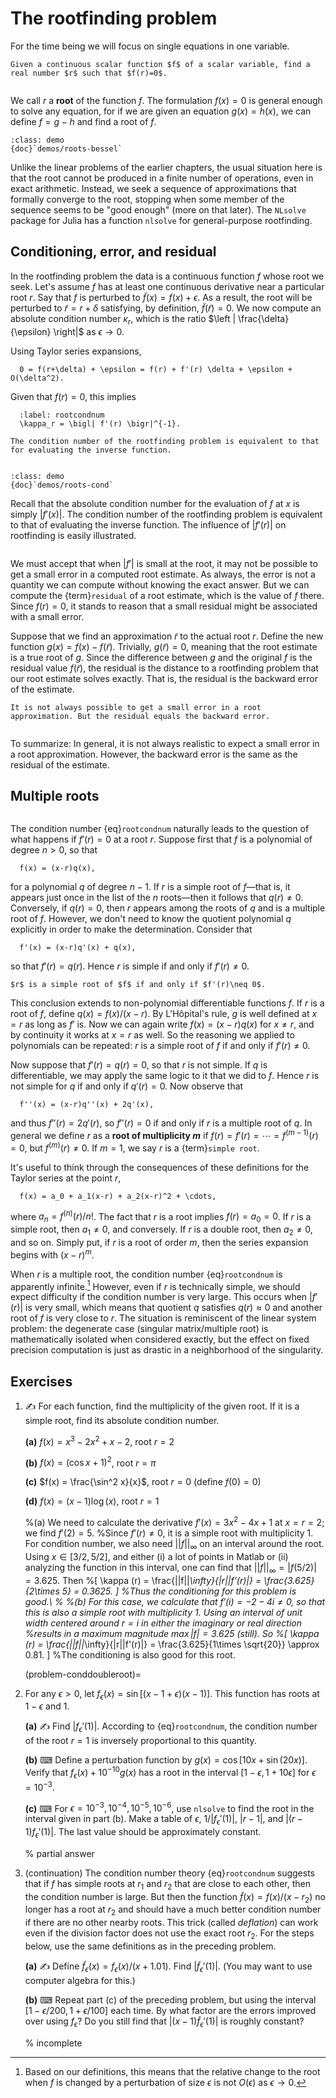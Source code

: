 # The rootfinding problem

For the time being we will focus on single equations in one variable.

```{prf:definition} Rootfinding problem
Given a continuous scalar function $f$ of a scalar variable, find a real number $r$ such that $f(r)=0$.
```

```{index} roots
```

We call $r$ a **root** of the function $f$. The formulation $f(x)=0$ is general enough to solve any equation, for if we are given an equation $g(x)=h(x)$, we can define $f=g-h$ and find a root of $f$.

````{proof:example} Julia demo
:class: demo
{doc}`demos/roots-bessel`
````

Unlike the linear problems of the earlier chapters, the usual situation here is that the root cannot be produced in a finite number of operations, even in exact arithmetic. Instead, we seek a sequence of approximations that formally converge to the root, stopping when some member of the sequence seems to be "good enough" (more on that later). The `NLsolve` package for Julia has a function `nlsolve` for general-purpose rootfinding.

## Conditioning, error, and residual

In the rootfinding problem the data is a continuous function $f$ whose root we seek. Let's assume $f$ has at least one continuous derivative near a particular root $r$. Say that $f$ is perturbed to $\tilde{f}(x) = f(x) + \epsilon$. As a result, the root will be perturbed to $\tilde{r} = r + \delta$ satisfying, by definition, $\tilde{f}(\tilde{r})=0$. We now compute an absolute condition number $\kappa_r$, which is the ratio $\left | \frac{\delta}{\epsilon} \right|$ as $\epsilon\to 0$.

Using Taylor series expansions,

```{math}
  0 = f(r+\delta) + \epsilon = f(r) + f'(r) \delta + \epsilon + O(\delta^2).
```

Given that $f(r)=0$, this implies

```{math}
  :label: rootcondnum
  \kappa_r = \bigl| f'(r) \bigr|^{-1}.
```

```{margin}
The condition number of the rootfinding problem is equivalent to that for evaluating the inverse function.
```

```{index} condition number; of rootfinding
```

````{proof:example} Julia demo
:class: demo
{doc}`demos/roots-cond`
````

Recall that the absolute condition number for the evaluation of $f$ at $x$ is simply $|f'(x)|$. The condition number of the rootfinding problem is equivalent to that of evaluating the inverse function. The influence of $|f'(r)|$ on rootfinding is easily illustrated.

```{index} residual
```

We must accept that when $|f'|$ is small at the root, it may not be possible to get a small error in a computed root estimate. As always, the error is not a quantity we can compute without knowing the exact answer. But we can compute the {term}`residual` of a root estimate, which is the value of $f$ there. Since $f(r)=0$, it stands to reason that a small residual might be associated with a small error.

Suppose that we find an approximation $\tilde{r}$ to the actual root $r$. Define the new function $g(x)=f(x)-f(\tilde{r})$. Trivially, $g(\tilde{r})=0$, meaning that the root estimate is a true root of $g$. Since the difference between $g$ and the original $f$ is the residual value $f(\tilde{r})$, the residual is the distance to a rootfinding problem that our root estimate solves exactly. That is, the residual is the backward error of the estimate. 

```{margin}
It is not always possible to get a small error in a root approximation. But the residual equals the backward error.
```

```{index} backward error
```

To summarize: In general, it is not always realistic to expect a small error in a root approximation. However, the backward error is the same as the residual of the estimate.

## Multiple roots

```{index} roots; nonsimple
```

The condition number {eq}`rootcondnum` naturally leads to the question of what happens if $f'(r)=0$ at a root $r$. Suppose first that $f$ is a polynomial of degree $n>0$, so that

```{math}
  f(x) = (x-r)q(x),
```

for a polynomial $q$ of degree $n-1$. If $r$ is a simple root of $f$—that is, it appears just once in the list of the $n$ roots—then it follows that $q(r)\neq 0$. Conversely, if $q(r)=0$, then $r$ appears among the roots of $q$ and is a multiple root of $f$. However, we don't need to know the quotient polynomial $q$ explicitly in order to make the determination. Consider that

```{math}
  f'(x) = (x-r)q'(x) + q(x),
```

so that $f'(r) = q(r)$. Hence $r$ is simple if and only if $f'(r)\neq 0$.

```{margin}
$r$ is a simple root of $f$ if and only if $f'(r)\neq 0$.
```

This conclusion extends to non-polynomial differentiable functions $f$. If $r$ is a root of $f$, define $q(x)=f(x)/(x-r)$. By L'Hôpital's rule, $g$ is well defined at $x=r$ as long as $f'$ is. Now we can again write $f(x)=(x-r)q(x)$ for $x\neq r$, and by continuity it works at $x=r$ as well. So  the reasoning we applied to polynomials can be repeated: $r$ is a simple root of $f$ if and only if $f'(r)\neq 0$.

Now suppose that $f'(r)=q(r)=0$, so that $r$ is not simple. If $q$ is differentiable, we may apply the same logic to it that we did to $f$. Hence $r$ is not simple for $q$ if and only if $q'(r)=0$. Now observe that

```{math}
  f''(x) = (x-r)q''(x) + 2q'(x),
```

and thus $f''(r)=2q'(r)$, so $f''(r)=0$ if and only if $r$ is a multiple root of $q$. In general we define $r$ as a **root of multiplicity $m$** if $f(r)=f'(r)=\cdots=f^{(m-1)}(r)=0$, but $f^{(m)}(r)\neq 0$. If $m=1$, we say $r$ is a {term}`simple root`.

It's useful to think through the consequences of these definitions for the Taylor series at the point $r$,

```{math}
  f(x) = a_0 + a_1(x-r) + a_2(x-r)^2 + \cdots,
```

where $a_n=f^{(n)}(r)/n!$. The fact that $r$ is a root implies $f(r)=a_0=0$. If $r$ is a simple root, then $a_1\neq 0$, and conversely. If $r$ is a double root, then $a_2\neq 0$, and so on. Simply put, if $r$ is a root of order $m$, then the series expansion begins with $(x-r)^m$.

When $r$ is a multiple root, the condition number {eq}`rootcondnum` is apparently infinite.[^infcond] However, even if $r$ is technically simple, we should expect difficulty if the condition number is very large. This occurs when $|f'(r)|$ is very small, which means that quotient $q$ satisfies $q(r)\approx 0$ and another root of $f$ is very close to $r$. The situation is reminiscent of the linear system problem: the degenerate case (singular matrix/multiple root) is mathematically isolated when considered exactly, but the effect on fixed precision computation is just as drastic in a neighborhood of the singularity.

[^infcond]: Based on our definitions, this means that the relative change to the root when $f$ is changed by a perturbation of size $\epsilon$ is not $O(\epsilon)$ as $\epsilon\to 0$.

## Exercises

1. ✍ For each function, find the multiplicity of the given root. If it is a simple root, find its absolute condition number.
  
    **(a)** $f(x) = x^3-2x^2+x-2$, root $r=2$

    **(b)** $f(x) = (\cos x  + 1)^2$, root $r=\pi$

    **(c)** $f(x) = \frac{\sin^2 x}{x}$, root $r=0$ (define $f(0) =0$)

    **(d)** $f(x) =(x-1)\log(x)$, root $r=1$
  
    %(a) We need to calculate the derivative $f'(x)=3x^2-4x+1$ at $x=r=2$; we find $f'(2)=5$.
    %Since $f'(r)\neq 0$, it is a simple root with multiplicity 1.  For condition number, we also need $||f||_\infty$ on an interval around the root.  Using $x\in[3/2,5/2]$, and either (i) a lot of points in Matlab or (ii) analyzing the function in this interval, one can find that $||f||_\infty=|f(5/2)|=3.625$.  Then
    %\[ \kappa (r) = \frac{||f||_\infty}{|r||f'(r)|} = \frac{3.625}{2\times 5} = 0.3625. \]
    %Thus the conditioning for this problem is good.\\
    %
    %(b) For this case, we calculate that $f'(i)=-2-4i\neq 0$, so that this is also a simple root with multiplicity 1. Using an interval of unit width centered around $r=i$ in either the imaginary or real direction
    %results in a maximum magnitude $\max |f|=3.625$ (still).  So
    %\[ \kappa (r) = \frac{||f||_\infty}{|r||f'(r)|} = \frac{3.625}{1\times \sqrt{20}} \approx 0.81. \]
    %The conditioning is also good for this root.

    (problem-conddoubleroot)=
2. For any $\epsilon>0$, let $f_\epsilon(x) = \sin[(x-1+\epsilon)(x-1)]$. This function has roots at $1-\epsilon$ and $1$.
  
    **(a)** ✍ Find $|f_\epsilon'(1)|$. According to  {eq}`rootcondnum`, the condition number of the root $r=1$ is inversely proportional to this quantity.

    **(b)** ⌨ Define a perturbation function by $g(x) = \cos[10x+\sin(20x)]$. Verify that $f_\epsilon(x)+10^{-10}g(x)$ has a root in the interval $[1-\epsilon,1+10\epsilon]$ for  $\epsilon=10^{-3}$.

    **(c)** ⌨ For $\epsilon=10^{-3},10^{-4},10^{-5},10^{-6}$, use `nlsolve` to find the root in the interval given in part (b). Make a table of $\epsilon$, $1/|f_\epsilon'(1)|$, $|r-1|$, and $|(r-1)f_\epsilon'(1)|$. The last value should be approximately constant.
  
    % partial answer
    <!-- ep = 1e-6;
    f = @(x) sin( (x-1+ep).*(x-1) );
    g = @(x) cos(10*x+sin(20*x));
    r = fzero( @(x) f(x)+1e-10*g(x), [1-ep,1+10*ep] );
    [ep, abs(r-1), ep*abs(r-1) ]
     -->

3. (continuation) The condition number theory {eq}`rootcondnum` suggests that if $f$ has simple roots at $r_1$ and $r_2$ that are close to each other, then the condition number is large. But then the function $\tilde{f}(x) = f(x)/(x-r_2)$ no longer has a root at $r_2$ and should have a much better condition number if there are no other nearby roots. This trick (called *deflation*) can work even if the division factor does not use the exact root $r_2$. For the steps below, use the same definitions as in the preceding problem.
  
    **(a)** ✍ Define $\tilde{f}_\epsilon(x) = f_\epsilon(x)/(x+1.01)$. Find $|\tilde{f}_\epsilon'(1)|$. (You may want to use computer algebra for this.)

    **(b)** ⌨ Repeat part (c) of the preceding problem, but using the interval $[1-\epsilon/200,1+\epsilon/100]$ each time. By what factor are
    the errors improved over using $f_\epsilon$? Do you still find that $|(x-1)\tilde{f}_\epsilon'(1)|$ is roughly constant?
  
    % incomplete
    <!-- ep = 1e-6;
    ft = @(x) f(x)/(x-.99);
    r = fzero(@(x) ft(x)+1e-10*g(x),[1-ep/200,1+ep/100]);
    err = 1 - r
    ep*err -->

